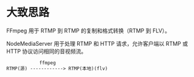 # 大致思路
FFmpeg 用于 RTMP 到 RTMP 的复制和格式转换（RTMP 到 FLV）。

NodeMediaServer 用于处理 RTMP 和 HTTP 请求，允许客户端以 RTMP 或 HTTP 协议访问相同的音视频流。

```txt
            ffmpeg
RTMP(源) ------------> RTMP(本地)(flv)
``` 